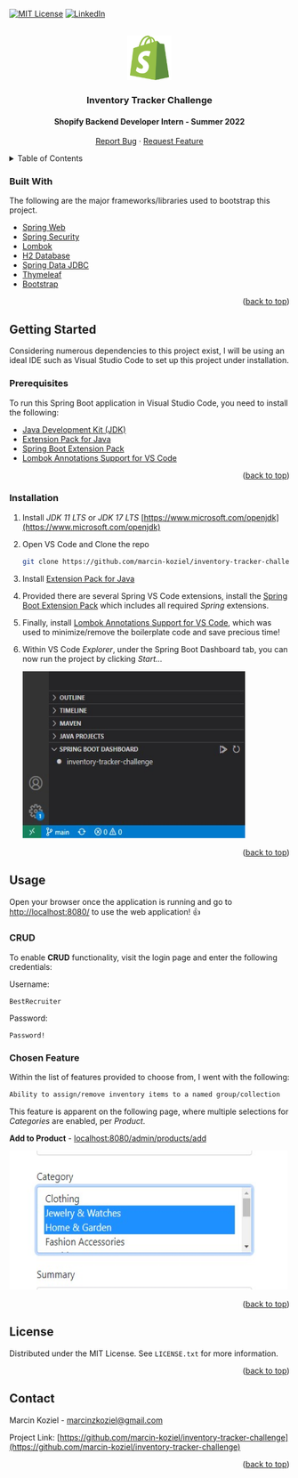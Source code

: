 <div id="top"></div>

[![MIT License][license-shield]][license-url]
[![LinkedIn][linkedin-shield]][linkedin-url]

<br />
<div align="center">
  <img src="images/shopify-icon.svg" alt="Logo" width="80" height="80">

  <h3 align="center">Inventory Tracker Challenge</h3>
  <h4 align="center">Shopify Backend Developer Intern - Summer 2022</h3>

  <p align="center">
<!-- <a href="https://marcinkoziel.ca">View Demo</a> 
    · -->
    <a href="https://github.com/marcin-koziel/inventory-tracker-challenge/issues">Report Bug</a>
    ·
    <a href="https://github.com/marcin-koziel/inventory-tracker-challenge/issues">Request Feature</a>
  </p>
</div>

<details>
  <summary>Table of Contents</summary>
  <ol>
    <li><a href="#built-with">Built With</a></li>
    <li>
      <a href="#getting-started">Getting Started</a>
      <ul>
        <li><a href="#prerequisites">Prerequisites</a></li>
        <li><a href="#installation">Installation</a></li>
      </ul>
    </li>
    <li><a href="#usage">Usage</a></li>
    <li><a href="#license">License</a></li>
    <li><a href="#contact">Contact</a></li>
  </ol>
</details>

### Built With

The following are the major frameworks/libraries used to bootstrap this project.

* [Spring Web](https://spring.io/guides/gs/spring-boot/)
* [Spring Security](https://spring.io/guides/gs/securing-web/)
* [Lombok](https://projectlombok.org/)
* [H2 Database](https://www.h2database.com/)
* [Spring Data JDBC](https://spring.io/projects/spring-data-jdbc)
* [Thymeleaf](https://www.thymeleaf.org/)
* [Bootstrap](https://getbootstrap.com//)

<p align="right">(<a href="#top">back to top</a>)</p>

## Getting Started

Considering numerous dependencies to this project exist, I will be using an ideal IDE such as Visual Studio Code to set up this project under installation.

### Prerequisites
To run this Spring Boot application in Visual Studio Code, you need to install the following:
* <a href="https://www.microsoft.com/openjdk">Java Development Kit (JDK)</a>
* <a href="https://marketplace.visualstudio.com/items?itemName=vscjava.vscode-java-pack">Extension Pack for Java</a>
* <a href="https://marketplace.visualstudio.com/items?itemName=pivotal.vscode-boot-dev-pack">Spring Boot Extension Pack</a>
* <a href="https://marketplace.visualstudio.com/items?itemName=GabrielBB.vscode-lombok">Lombok Annotations Support for VS Code</a>

<p align="right">(<a href="#top">back to top</a>)</p>

### Installation

1. Install _JDK 11 LTS_ or _JDK 17 LTS_ [https://www.microsoft.com/openjdk](https://www.microsoft.com/openjdk)

2. Open VS Code and Clone the repo
   ```sh
   git clone https://github.com/marcin-koziel/inventory-tracker-challenge.git
   ```
   
3. Install [Extension Pack for Java](https://marketplace.visualstudio.com/items?itemName=pivotal.vscode-boot-dev-pack)

4. Provided there are several Spring VS Code extensions, install the [Spring Boot Extension Pack](https://marketplace.visualstudio.com/items?itemName=vscjava.vscode-java-pack) which includes all required _Spring_ extensions.

5. Finally, install [Lombok Annotations Support for VS Code](https://marketplace.visualstudio.com/items?itemName=GabrielBB.vscode-lombok), which was used to minimize/remove the boilerplate code and save precious time!

6. Within VS Code _Explorer_, under the Spring Boot Dashboard tab, you can now run the project by clicking _Start..._ 

    <img src="images/spring-boot-dashboard.jpg" alt="Logo" width="400" height="300">

<p align="right">(<a href="#top">back to top</a>)</p>

## Usage

Open your browser once the application is running and go to [http://localhost:8080/](http://localhost:8080/) to use the web application! :thumbsup:

### CRUD

To enable **CRUD** functionality, visit the login page and enter the following credentials:

Username:

```
BestRecruiter
```

Password:

```
Password!
```

### Chosen Feature

Within the list of features provided to choose from, I went with the following:

```sh
Ability to assign/remove inventory items to a named group/collection
```

This feature is apparent on the following page, where multiple selections for _Categories_ are enabled, per _Product_.

**Add to Product** - [localhost:8080/admin/products/add](localhost:8080/admin/products/add)

<img src="images/add-product-multi-select.jpg" alt="Logo" width="500" height="250">


<p align="right">(<a href="#top">back to top</a>)</p>

## License

Distributed under the MIT License. See `LICENSE.txt` for more information.

<p align="right">(<a href="#top">back to top</a>)</p>

## Contact

Marcin Koziel - [marcinzkoziel@gmail.com](marcinzkoziel@gmail.com)

Project Link: [https://github.com/marcin-koziel/inventory-tracker-challenge](https://github.com/marcin-koziel/inventory-tracker-challenge)

<p align="right">(<a href="#top">back to top</a>)</p>

[license-shield]: https://img.shields.io/github/license/othneildrew/Best-README-Template.svg?style=for-the-badge
[license-url]: https://github.com/marcin-koziel/inventory-tracker-challenge/blob/main/LICENSE.txt
[linkedin-shield]: https://img.shields.io/badge/-LinkedIn-black.svg?style=for-the-badge&logo=linkedin&colorB=555
[linkedin-url]: https://www.linkedin.com/in/marcin-koziel/
[product-screenshot]: images/screenshot.png
